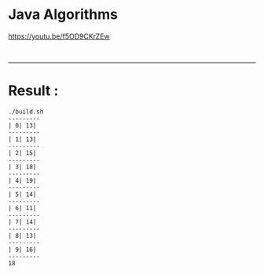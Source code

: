#  Java Algorithms

https://youtu.be/f5OD9CKrZEw

<br>

<hr>


# Result : 

```
./build.sh
---------
| 0| 13|
---------
| 1| 13|
---------
| 2| 15|
---------
| 3| 18|
---------
| 4| 19|
---------
| 5| 14|
---------
| 6| 11|
---------
| 7| 14|
---------
| 8| 13|
---------
| 9| 16|
---------
18


```

<br>
